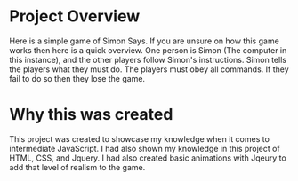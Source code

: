 # Project Overview
Here is a simple game of Simon Says. If you are unsure on how this game works then here is a quick overview.
One person is Simon (The computer in this instance), and the other players follow Simon's instructions. Simon tells the players what they must do. The players must
obey all commands. If they fail to do so then they lose the game.

# Why this was created
This project was created to showcase my knowledge when it comes to intermediate JavaScript. I had also shown my knowledge in this project
of HTML, CSS, and Jquery. I had also created basic animations with Jqeury to add that level of realism to the game.
